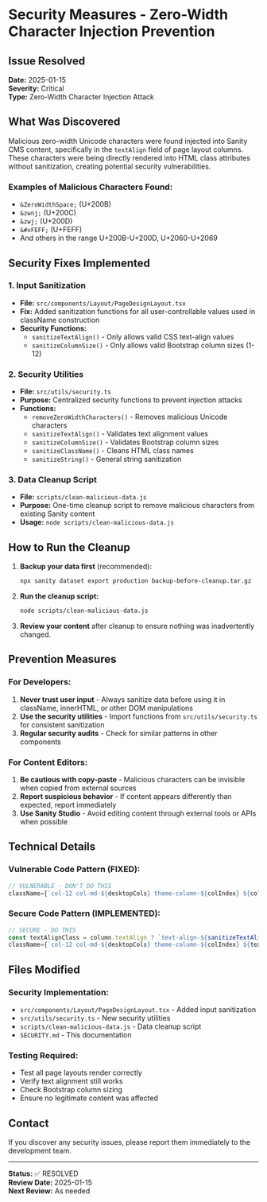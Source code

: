 # Security Measures - Zero-Width Character Injection Prevention

## Issue Resolved
**Date:** 2025-01-15  
**Severity:** Critical  
**Type:** Zero-Width Character Injection Attack

## What Was Discovered
Malicious zero-width Unicode characters were found injected into Sanity CMS content, specifically in the `textAlign` field of page layout columns. These characters were being directly rendered into HTML class attributes without sanitization, creating potential security vulnerabilities.

### Examples of Malicious Characters Found:
- `&ZeroWidthSpace;` (U+200B)
- `&zwnj;` (U+200C) 
- `&zwj;` (U+200D)
- `&#xFEFF;` (U+FEFF)
- And others in the range U+200B-U+200D, U+2060-U+2069

## Security Fixes Implemented

### 1. Input Sanitization
- **File:** `src/components/Layout/PageDesignLayout.tsx`
- **Fix:** Added sanitization functions for all user-controllable values used in className construction
- **Security Functions:**
  - `sanitizeTextAlign()` - Only allows valid CSS text-align values
  - `sanitizeColumnSize()` - Only allows valid Bootstrap column sizes (1-12)

### 2. Security Utilities
- **File:** `src/utils/security.ts`
- **Purpose:** Centralized security functions to prevent injection attacks
- **Functions:**
  - `removeZeroWidthCharacters()` - Removes malicious Unicode characters
  - `sanitizeTextAlign()` - Validates text alignment values
  - `sanitizeColumnSize()` - Validates Bootstrap column sizes
  - `sanitizeClassName()` - Cleans HTML class names
  - `sanitizeString()` - General string sanitization

### 3. Data Cleanup Script
- **File:** `scripts/clean-malicious-data.js`
- **Purpose:** One-time cleanup script to remove malicious characters from existing Sanity content
- **Usage:** `node scripts/clean-malicious-data.js`

## How to Run the Cleanup

1. **Backup your data first** (recommended):
   ```bash
   npx sanity dataset export production backup-before-cleanup.tar.gz
   ```

2. **Run the cleanup script:**
   ```bash
   node scripts/clean-malicious-data.js
   ```

3. **Review your content** after cleanup to ensure nothing was inadvertently changed.

## Prevention Measures

### For Developers:
1. **Never trust user input** - Always sanitize data before using it in className, innerHTML, or other DOM manipulations
2. **Use the security utilities** - Import functions from `src/utils/security.ts` for consistent sanitization
3. **Regular security audits** - Check for similar patterns in other components

### For Content Editors:
1. **Be cautious with copy-paste** - Malicious characters can be invisible when copied from external sources
2. **Report suspicious behavior** - If content appears differently than expected, report immediately
3. **Use Sanity Studio** - Avoid editing content through external tools or APIs when possible

## Technical Details

### Vulnerable Code Pattern (FIXED):
```typescript
// VULNERABLE - DON'T DO THIS
className={`col-12 col-md-${desktopCols} theme-column-${colIndex} ${column.textAlign ? `text-align-${column.textAlign}` : ''}`}
```

### Secure Code Pattern (IMPLEMENTED):
```typescript
// SECURE - DO THIS
const textAlignClass = column.textAlign ? `text-align-${sanitizeTextAlign(column.textAlign)}` : '';
className={`col-12 col-md-${desktopCols} theme-column-${colIndex} ${textAlignClass}`}
```

## Files Modified

### Security Implementation:
- `src/components/Layout/PageDesignLayout.tsx` - Added input sanitization
- `src/utils/security.ts` - New security utilities
- `scripts/clean-malicious-data.js` - Data cleanup script
- `SECURITY.md` - This documentation

### Testing Required:
- Test all page layouts render correctly
- Verify text alignment still works
- Check Bootstrap column sizing
- Ensure no legitimate content was affected

## Contact
If you discover any security issues, please report them immediately to the development team.

---
**Status:** ✅ RESOLVED  
**Review Date:** 2025-01-15  
**Next Review:** As needed